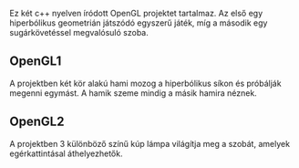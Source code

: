 Ez két c++ nyelven íródott OpenGL projektet tartalmaz. Az első egy hiperbólikus geometrián játszódó egyszerű játék, míg a második egy sugárkövetéssel megvalósuló szoba.

## OpenGL1

A projektben két kör alakú hami mozog a hiperbólikus síkon és próbálják megenni egymást. A hamik szeme mindig a másik hamira néznek.

## OpenGL2

A projektben 3 különböző színű kúp lámpa világítja meg a szobát, amelyek egérkattintásal áthelyezhetők.